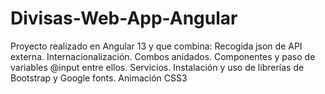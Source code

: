 # Divisas-Web-App-Angular
Proyecto realizado en Angular 13 y que combina: Recogida json de API externa. Internacionalización. Combos anidados. Componentes y paso de variables @input entre ellos. Servicios. Instalación y uso de librerías de Bootstrap y Google fonts. Animación CSS3
